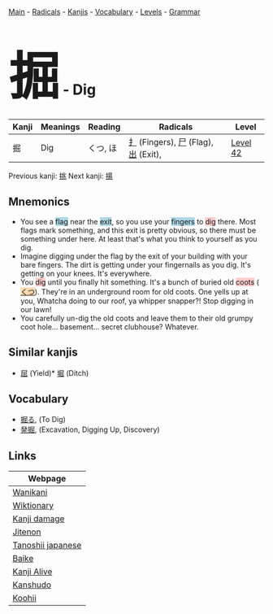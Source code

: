 <style> bigfont {font-size: 100px}</style>
[Main](../README.md) -
[Radicals](../radicals.md) -
[Kanjis](../kanjis.md) -
[Vocabulary](../vocabulary.md) -
[Levels](../levels.md) -
[Grammar](../grammar.md)
# <bigfont> 掘</bigfont> - Dig 

| Kanji | Meanings | Reading | Radicals | Level |
| --- | --- | --- | --- | --- |
| 掘 | Dig | くつ, ほ | [扌](../radicals/扌.md) (Fingers), [尸](../radicals/尸.md) (Flag), [出](../radicals/出.md) (Exit),  | [Level 42](../levels/wk_level42.md) |

Previous kanji: [挑](挑.md) Next kanji: [揚](揚.md) 

## Mnemonics
 * You see a <span style="background-color:#ADD8E6"> flag</span> near the <span style="background-color:#ADD8E6"> exit</span>, so you use your <span style="background-color:#ADD8E6"> fingers</span> to <span style="background-color:#ffcccb"> dig</span> there. Most flags mark something, and this exit is pretty obvious, so there must be something under here. At least that's what you think to yourself as you dig.
* Imagine digging under the flag by the exit of your building with your bare fingers. The dirt is getting under your fingernails as you dig. It's getting on your knees. It's everywhere.
* You <span style="background-color:#ffcccb"> dig</span> until you finally hit something. It's a bunch of buried old <span style="background-color:#ffcccb"> coots</span> (<span style="background-color:#fed8b1"> [くつ](https://jisho.org/search/くつ)</span>). They're in an underground room for old coots. One yells up at you, Whatcha doing to our roof, ya whipper snapper?! Stop digging in our lawn!
* You carefully un-dig the old coots and leave them to their old grumpy coot hole... basement... secret clubhouse? Whatever.


## Similar kanjis
 * [屈](屈.md) (Yield)* [堀](堀.md) (Ditch)


## Vocabulary
 * [掘る](../vocabulary/掘.md), (To Dig)
* [発掘](../vocabulary/掘.md), (Excavation, Digging Up, Discovery)



## Links 

| Webpage |
| --- |
| [Wanikani          ](https://www.wanikani.com/kanji/掘) |
| [Wiktionary        ](https://en.wiktionary.org/wiki/掘) |
| [Kanji damage      ](http://www.kanjidamage.com/kanji/search?utf8=✓&q=掘) |
| [Jitenon           ](https://jitenon.com/kanji/掘) |
| [Tanoshii japanese ](https://www.tanoshiijapanese.com/dictionary/kanji.cfm?k=掘) |
| [Baike             ](https://baike.baidu.com/item/掘) |
| [Kanji Alive       ](https://app.kanjialive.com/掘) |
| [Kanshudo          ](https://www.kanshudo.com/searchmn?q=掘) |
| [Koohii            ](https://kanji.koohii.com/study/kanji/掘) |
